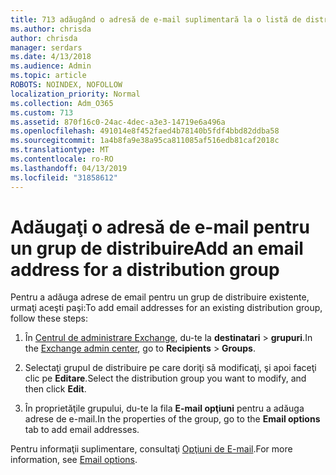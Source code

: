 ```yaml
---
title: 713 adăugând o adresă de e-mail suplimentară la o listă de distribuire
ms.author: chrisda
author: chrisda
manager: serdars
ms.date: 4/13/2018
ms.audience: Admin
ms.topic: article
ROBOTS: NOINDEX, NOFOLLOW
localization_priority: Normal
ms.collection: Adm_O365
ms.custom: 713
ms.assetid: 870f16c0-24ac-4dec-a3e3-14719e6a496a
ms.openlocfilehash: 491014e8f452faed4b78140b5fdf4bbd82ddba58
ms.sourcegitcommit: 1a4b8fa9e38a95ca811085af516edb81caf2018c
ms.translationtype: MT
ms.contentlocale: ro-RO
ms.lasthandoff: 04/13/2019
ms.locfileid: "31858612"
---
```

# <a name="add-an-email-address-for-a-distribution-group"></a><span data-ttu-id="c60a9-102">Adăugaţi o adresă de e-mail pentru un grup de distribuire</span><span class="sxs-lookup"><span data-stu-id="c60a9-102">Add an email address for a distribution group</span></span>

<span data-ttu-id="c60a9-103">Pentru a adăuga adrese de email pentru un grup de distribuire existente, urmaţi aceşti paşi:</span><span class="sxs-lookup"><span data-stu-id="c60a9-103">To add email addresses for an existing distribution group, follow these steps:</span></span>

1. <span data-ttu-id="c60a9-104">În [Centrul de administrare Exchange](https://outlook.office365.com/ecp/), du-te la **destinatari** \> **grupuri**.</span><span class="sxs-lookup"><span data-stu-id="c60a9-104">In the [Exchange admin center](https://outlook.office365.com/ecp/), go to **Recipients** \> **Groups**.</span></span>

2. <span data-ttu-id="c60a9-105">Selectaţi grupul de distribuire pe care doriţi să modificaţi, şi apoi faceţi clic pe **Editare**.</span><span class="sxs-lookup"><span data-stu-id="c60a9-105">Select the distribution group you want to modify, and then click **Edit**.</span></span>

3. <span data-ttu-id="c60a9-106">În proprietăţile grupului, du-te la fila **E-mail opţiuni** pentru a adăuga adrese de e-mail.</span><span class="sxs-lookup"><span data-stu-id="c60a9-106">In the properties of the group, go to the **Email options** tab to add email addresses.</span></span> 

<span data-ttu-id="c60a9-107">Pentru informaţii suplimentare, consultaţi [Opţiuni de E-mail](https://technet.microsoft.com/library/bb124513.aspx#emailoptions).</span><span class="sxs-lookup"><span data-stu-id="c60a9-107">For more information, see [Email options](https://technet.microsoft.com/library/bb124513.aspx#emailoptions).</span></span>
